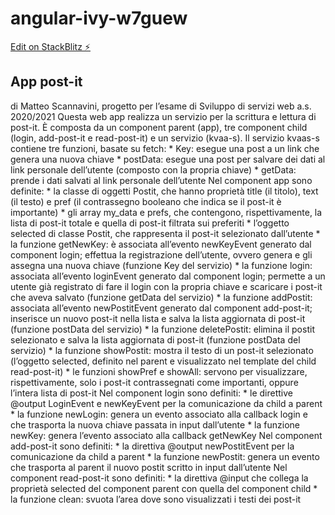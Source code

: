# angular-ivy-w7guew

[Edit on StackBlitz ⚡️](https://stackblitz.com/edit/angular-ivy-w7guew)

## App post-it
di Matteo Scannavini, progetto per l’esame di Sviluppo di servizi web a.s. 2020/2021 
Questa web app realizza un servizio per la scrittura e lettura di post-it. 
È composta da un component parent (app), tre component child (login, add-post-it e read-post-it) e un servizio (kvaa-s).
Il servizio kvaas-s contiene tre funzioni, basate su fetch: 
    * Key: esegue una post a un link che genera una nuova chiave 
    * postData: esegue una post per salvare dei dati al link personale dell’utente (composto con la propria chiave)
    * getData: prende i dati salvati al link personale dell’utente
Nel component app sono definite:
    * la classe di oggetti Postit, che hanno proprietà title (il titolo), text (il testo) e pref (il contrassegno booleano che indica se il post-it è importante)
    * gli array my_data e prefs, che contengono, rispettivamente, la lista di post-it totale e quella di post-it filtrata sui preferiti
    * l’oggetto selected di classe Postit, che rappresenta il post-it selezionato dall’utente
    * la funzione getNewKey: è associata all’evento newKeyEvent generato dal component login; effettua la registrazione dell’utente, ovvero genera e gli assegna una nuova chiave (funzione Key del servizio)
    * la funzione login: associata all’evento loginEvent generato dal component login; permette a un utente già registrato di fare il login con la propria chiave e scaricare i post-it che aveva salvato (funzione getData del servizio)
    * la funzione addPostit: associata all’evento newPostitEvent generato dal component add-post-it; inserisce un nuovo post-it nella lista e salva la lista aggiornata di post-it  (funzione postData del servizio)
    * la funzione deletePostit: elimina il postit selezionato e salva la lista aggiornata di post-it (funzione postData del servizio)
    * la funzione showPostit: mostra il testo di un post-it selezionato (l’oggetto selected, definito nel parent e visualizzato nel template del child read-post-it) 
    * le funzioni showPref e showAll: servono per visualizzare, rispettivamente, solo i post-it contrassegnati come importanti, oppure l’intera lista di post-it 
Nel component login sono definiti:
    * le direttive @output LoginEvent e newKeyEvent per la comunicazione da child a parent
    * la funzione newLogin: genera un evento associato alla callback login e che trasporta la nuova chiave passata in input dall’utente
    * la funzione newKey: genera l’evento associato alla callback getNewKey
Nel component add-post-it sono definiti:
    * la direttiva @output newPostitEvent per la comunicazione da child a parent
    * la funzione newPostit: genera un evento che trasporta al parent il nuovo postit scritto in input dall’utente 
Nel component read-post-it sono definiti:
    * la direttiva @input che collega la proprietà selected del component parent con quella del component child
    * la funzione clean: svuota l’area dove sono visualizzati i testi dei post-it 


